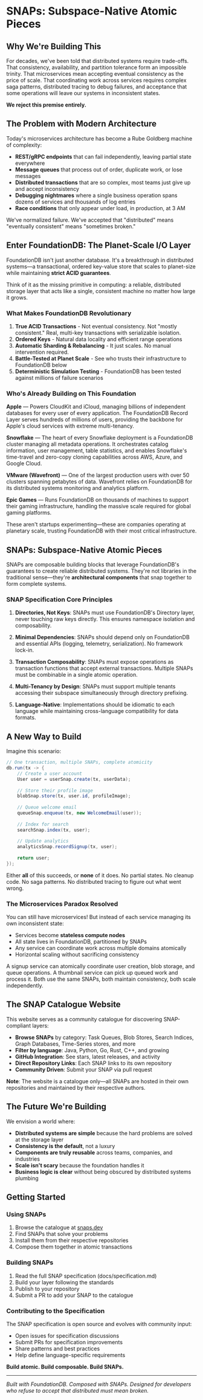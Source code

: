 # SNAPs: Subspace-Native Atomic Pieces

## Why We're Building This

For decades, we've been told that distributed systems require trade-offs. That consistency, availability, and partition tolerance form an impossible trinity. That microservices mean accepting eventual consistency as the price of scale. That coordinating work across services requires complex saga patterns, distributed tracing to debug failures, and acceptance that some operations will leave our systems in inconsistent states.

**We reject this premise entirely.**

## The Problem with Modern Architecture

Today's microservices architecture has become a Rube Goldberg machine of complexity:

- **REST/gRPC endpoints** that can fail independently, leaving partial state everywhere
- **Message queues** that process out of order, duplicate work, or lose messages
- **Distributed transactions** that are so complex, most teams just give up and accept inconsistency
- **Debugging nightmares** where a single business operation spans dozens of services and thousands of log entries
- **Race conditions** that only appear under load, in production, at 3 AM

We've normalized failure. We've accepted that "distributed" means "eventually consistent" means "sometimes broken."

## Enter FoundationDB: The Planet-Scale I/O Layer

FoundationDB isn't just another database. It's a breakthrough in distributed systems—a transactional, ordered key-value store that scales to planet-size while maintaining **strict ACID guarantees**. 

Think of it as the missing primitive in computing: a reliable, distributed storage layer that acts like a single, consistent machine no matter how large it grows.

### What Makes FoundationDB Revolutionary

1. **True ACID Transactions** - Not eventual consistency. Not "mostly consistent." Real, multi-key transactions with serializable isolation.
2. **Ordered Keys** - Natural data locality and efficient range operations
3. **Automatic Sharding & Rebalancing** - It just scales. No manual intervention required.
4. **Battle-Tested at Planet Scale** - See who trusts their infrastructure to FoundationDB below
5. **Deterministic Simulation Testing** - FoundationDB has been tested against millions of failure scenarios

### Who's Already Building on This Foundation

**Apple** — Powers CloudKit and iCloud, managing billions of independent databases for every user of every application. The FoundationDB Record Layer serves hundreds of millions of users, providing the backbone for Apple's cloud services with extreme multi-tenancy.

**Snowflake** — The heart of every Snowflake deployment is a FoundationDB cluster managing all metadata operations. It orchestrates catalog information, user management, table statistics, and enables Snowflake's time-travel and zero-copy cloning capabilities across AWS, Azure, and Google Cloud.

**VMware (Wavefront)** — One of the largest production users with over 50 clusters spanning petabytes of data. Wavefront relies on FoundationDB for its distributed systems monitoring and analytics platform.

**Epic Games** — Runs FoundationDB on thousands of machines to support their gaming infrastructure, handling the massive scale required for global gaming platforms.

These aren't startups experimenting—these are companies operating at planetary scale, trusting FoundationDB with their most critical infrastructure.

## SNAPs: Subspace-Native Atomic Pieces

SNAPs are composable building blocks that leverage FoundationDB's guarantees to create reliable distributed systems. They're not libraries in the traditional sense—they're **architectural components** that snap together to form complete systems.

### SNAP Specification Core Principles

1. **Directories, Not Keys**: SNAPs must use FoundationDB's Directory layer, never touching raw keys directly. This ensures namespace isolation and composability.

2. **Minimal Dependencies**: SNAPs should depend only on FoundationDB and essential APIs (logging, telemetry, serialization). No framework lock-in.

3. **Transaction Composability**: SNAPs must expose operations as transaction functions that accept external transactions. Multiple SNAPs must be combinable in a single atomic operation.

4. **Multi-Tenancy by Design**: SNAPs must support multiple tenants accessing their subspace simultaneously through directory prefixing.

5. **Language-Native**: Implementations should be idiomatic to each language while maintaining cross-language compatibility for data formats.

## A New Way to Build

Imagine this scenario:

```java
// One transaction, multiple SNAPs, complete atomicity
db.run(tx -> {
    // Create a user account
    User user = userSnap.create(tx, userData);
    
    // Store their profile image
    blobSnap.store(tx, user.id, profileImage);
    
    // Queue welcome email
    queueSnap.enqueue(tx, new WelcomeEmail(user));
    
    // Index for search
    searchSnap.index(tx, user);
    
    // Update analytics
    analyticsSnap.recordSignup(tx, user);
    
    return user;
});
```

Either **all** of this succeeds, or **none** of it does. No partial states. No cleanup code. No saga patterns. No distributed tracing to figure out what went wrong.

### The Microservices Paradox Resolved

You can still have microservices! But instead of each service managing its own inconsistent state:

- Services become **stateless compute nodes**
- All state lives in FoundationDB, partitioned by SNAPs
- Any service can coordinate work across multiple domains atomically
- Horizontal scaling without sacrificing consistency

A signup service can atomically coordinate user creation, blob storage, and queue operations. A thumbnail service can pick up queued work and process it. Both use the same SNAPs, both maintain consistency, both scale independently.

## The SNAP Catalogue Website

This website serves as a community catalogue for discovering SNAP-compliant layers:

- **Browse SNAPs** by category: Task Queues, Blob Stores, Search Indices, Graph Databases, Time-Series stores, and more
- **Filter by language**: Java, Python, Go, Rust, C++, and growing
- **GitHub Integration**: See stars, latest releases, and activity
- **Direct Repository Links**: Each SNAP links to its own repository
- **Community Driven**: Submit your SNAP via pull request

**Note**: The website is a catalogue only—all SNAPs are hosted in their own repositories and maintained by their respective authors.

## The Future We're Building

We envision a world where:

- **Distributed systems are simple** because the hard problems are solved at the storage layer
- **Consistency is the default**, not a luxury
- **Components are truly reusable** across teams, companies, and industries
- **Scale isn't scary** because the foundation handles it
- **Business logic is clear** without being obscured by distributed systems plumbing

## Getting Started

### Using SNAPs

1. Browse the catalogue at [snaps.dev](https://snaps.dev)
2. Find SNAPs that solve your problems
3. Install them from their respective repositories
4. Compose them together in atomic transactions

### Building SNAPs

1. Read the full SNAP specification (docs/specification.md)
2. Build your layer following the standards
3. Publish to your repository
4. Submit a PR to add your SNAP to the catalogue

### Contributing to the Specification

The SNAP specification is open source and evolves with community input:

- Open issues for specification discussions
- Submit PRs for specification improvements
- Share patterns and best practices
- Help define language-specific requirements

**Build atomic. Build composable. Build SNAPs.**

---

*Built with FoundationDB. Composed with SNAPs. Designed for developers who refuse to accept that distributed must mean broken.*